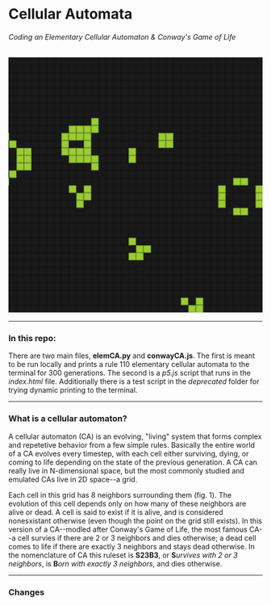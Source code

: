 # Cellular Automata

###### Coding an Elementary Cellular Automaton & Conway's Game of Life

![eca](images/eca.png)

-------------------------------------

### In this repo:

There are two main files, **elemCA.py** and **conwayCA.js**. The first is meant to be run locally and prints a rule 110 elementary cellular automata to the terminal for 300 generations. The second is a *p5.js* script that runs in the *index.html* file. Additionally there is a test script in the *deprecated* folder for trying dynamic printing to the terminal.

-------------------------------------

### What is a cellular automaton?

A cellular automaton (CA) is an evolving, "living" system that forms complex and repetetive behavior from a few simple rules. Basically the entire world of a CA evolves every timestep, with each cell either surviving, dying, or coming to life depending on the state of the previous generation. A CA can really live in N-dimensional space, but the most commonly studied and emulated CAs live in 2D space--a grid.

Each  cell in this grid has 8 neighbors surrounding them (fig. 1). The evolution of this cell depends only on how many of these neighbors are alive or dead. A cell is said to exist if it is alive, and is considered nonesxistant otherwise (even though the point on the grid still exists). In this version of a CA--modled after Conway's Game of Life, the most famous CA--a cell survies if there are 2 or 3 neighbors and dies otherwise; a dead cell comes to life if there are exactly 3 neighbors and stays dead otherwise. In the nomenclature of CA this ruleset is **S23B3**, or **S***urvives with 2 or 3 neighbors*, is **B***orn with exactly 3 neighbors*, and dies otherwise.


-------------------------------------

### Changes